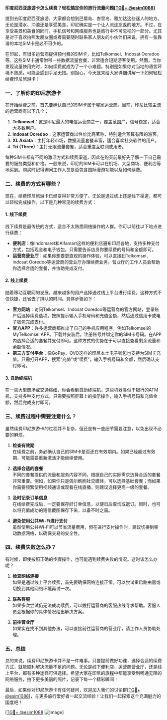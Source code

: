 **印度尼西亚旅游卡怎么续费？轻松搞定你的旅行流量问题[[TG💪+ @esim1088](https://t.me/s/esim1088)]**

提到去印度尼西亚旅游，大家都会想到巴厘岛、峇里岛、雅加达这些迷人的地方。无论是潜水、冲浪还是享受美食，印尼确实是一个让人流连忘返的地方。不过，在享受美景和美食的同时，手机信号和网络服务也是旅行中不可忽视的一部分。尤其是对于喜欢拍照发朋友圈或者需要随时联系家人朋友的小伙伴们来说，拥有一张靠谱的本地SIM卡是必不可少的。

在印尼，有很多运营商提供预付费的SIM卡，比如Telkomsel、Indosat Ooredoo等。这些SIM卡通常附带一些数据流量套餐，非常适合短期游客使用。然而，当你发现流量快用完时，如何续费就成为了一个小难题。特别是如果你对当地的语言环境不熟悉，可能会感到手足无措。别担心，今天就来给大家详细讲解一下如何轻松续费印尼旅游卡！

### **一、了解你的印尼旅游卡**

在开始续费之前，首先要确认自己的SIM卡属于哪家运营商。目前，印尼比较主流的运营商有以下几个：

1. **Telkomsel**：这是印尼最大的电信运营商之一，覆盖范围广，信号稳定，适合大多数用户。
2. **Indosat Ooredoo**：这家运营商以性价比高著称，特别适合预算有限的游客。
3. **XL Axiata**：主打年轻市场，数据流量套餐丰富，适合喜欢社交软件的用户。
4. **Tri (Three)**：主打无限流量套餐，适合重度互联网使用者。

每种SIM卡都有不同的激活方式和续费渠道，因此在购买前最好先了解一下自己需要的服务类型和价格。一般来说，印尼的SIM卡可以在机场、大型商场、便利店等地买到。购买时记得询问工作人员是否包含国际漫游功能以及如何续费。

### **二、续费的方式有哪些？**

现在，续费印尼旅游卡已经变得非常方便了。无论是通过线上还是线下渠道，都可以轻松完成操作。以下是几种常见的续费方式：

#### **1. 线下续费**
线下续费是最传统的方式，适合不太熟悉网络操作的人群。你可以前往以下地点进行续费：
- **便利店**：像Indomaret和Alfamart这样的便利店遍布印尼各地，支持多种支付方式，包括现金和电子钱包。只需要告诉店员你要续费的号码和金额即可。
- **运营商营业厅**：如果你想要更直观的操作体验，可以直接到Telkomsel、Indosat Ooredoo等运营商的营业厅办理续费业务。营业厅的工作人员会帮助你选择合适的套餐，并协助完成支付。

#### **2. 线上续费**
随着移动互联网的发展，越来越多的用户选择通过线上平台进行续费。这种方式不仅快捷，还省去了排队的时间。具体步骤如下：
- **官方网站**：访问Telkomsel、Indosat Ooredoo等运营商的官方网站，登录账户后选择续费选项。按照提示输入手机号码和充值金额，然后通过信用卡或电子钱包完成支付。
- **官方APP**：许多运营商都推出了自己的手机应用程序，例如Telkomsel的MyTelkomsel APP。下载并安装后，注册账号并绑定你的SIM卡号码。在APP内选择合适的套餐并支付即可。这种方式的优势在于可以直接查看剩余流量和余额情况。
- **第三方支付平台**：像GoPay、OVO这样的印尼本土电子钱包也支持为SIM卡充值。只需打开APP，搜索“充值”或“续费”，输入手机号码和金额，然后确认支付即可。

#### **3. 自助终端机**
在一些大型商场或交通枢纽，你会看到自助终端机。这些机器类似于银行的ATM机，支持多种支付方式。只需要按照屏幕上的指示操作，输入手机号码和充值金额，然后完成支付即可。

### **三、续费过程中需要注意什么？**

虽然续费印尼旅游卡的过程并不复杂，但还是有一些细节需要注意，以免出现不必要的麻烦。

1. **检查有效期**  
   在续费之前，务必确认自己的SIM卡是否还在有效期内。如果已经超过有效期，可能需要重新激活才能继续使用。

2. **选择合适的套餐**  
   不同的套餐提供的流量和服务内容不同，根据自己的实际需求选择合适的套餐非常重要。例如，如果你只是偶尔刷刷社交媒体，可以选择基础套餐；而如果你需要频繁使用视频通话或观看在线直播，则建议选择更高一级的套餐。

3. **及时记录订单信息**  
   在线续费完成后，一定要保存好订单信息，以便日后查询或退订。同时，也可以将充值成功的短信截图保存下来，以备不时之需。

4. **避免使用公共Wi-Fi进行支付**  
   虽然使用公共Wi-Fi可以节省流量费用，但在进行支付操作时，建议切换到移动数据网络，以确保交易的安全性。

### **四、续费失败怎么办？**

有时候，即使按照正确的步骤操作，也可能遇到续费失败的情况。这时该怎么办呢？

1. **检查网络连接**  
   如果是通过线上平台续费，首先要确保网络连接正常。可以尝试重启路由器或切换到其他网络环境再试一次。

2. **联系客服**  
   如果多次尝试仍无法成功续费，可以拨打运营商的客服热线寻求帮助。客服人员会根据你的具体情况给出解决方案。

3. **前往营业厅**  
   如果实在找不到其他办法，可以直接前往运营商的营业厅，请工作人员协助处理。

### **五、总结**

总的来说，续费印尼旅游卡并不是一件难事。只要提前做好功课，选择合适的续费方式，就能顺利解决流量不足的问题。无论是线下便利店、运营商营业厅，还是线上平台，都有多种途径可供选择。希望大家在印尼的旅程中都能享受到畅通无阻的网络服务，拍下更多美丽的照片，记录下每一个精彩瞬间！

最后，如果你对印尼旅游卡有任何疑问，欢迎加入我们的讨论群[[TG💪+ @esim1088](https://t.me/s/esim1088)]，与更多旅行爱好者一起交流经验！让我们一起探索这个充满魅力的国度吧！

[[TG💪+ @esim1088](https://t.me/s/esim1088) ![Image](https://i.postimg.cc/4NQfJmqS/Snipaste-2025-05-13-00-14-12.png)]